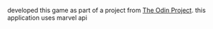 developed this game as part of a project from [The Odin Project](theodinproject.com). 
this application uses marvel api

